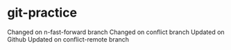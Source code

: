# git-practice
Changed on n-fast-forward branch
Changed on conflict branch
Updated on Github
Updated on conflict-remote branch
